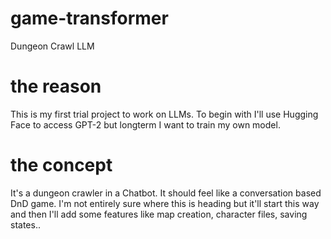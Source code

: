 # game-transformer
Dungeon Crawl LLM

# the reason
This is my first trial project to work on LLMs. To begin with I'll use Hugging Face to access GPT-2 but longterm I want to train my own model.

# the concept
It's a dungeon crawler in a Chatbot. It should feel like a conversation based DnD game. I'm not entirely sure where this is heading but it'll start this way and then I'll add some features like
map creation, character files, saving states..
